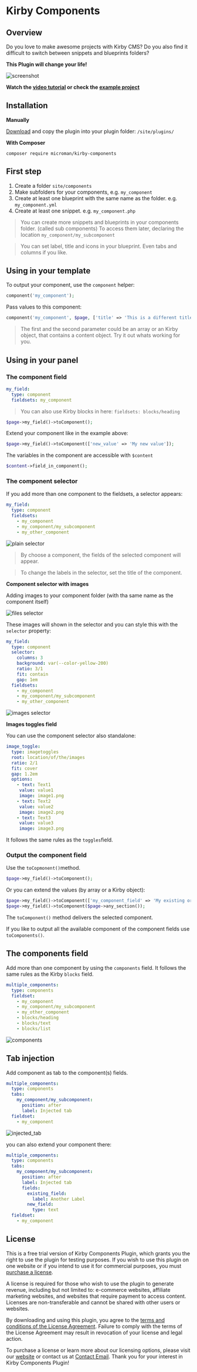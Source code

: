 # Kirby Components

## Overview

Do you love to make awesome projects with Kirby CMS?
Do you also find it difficult to switch between snippets and blueprints folders?

**This Plugin will change your life!**

![screenshot](https://raw.githubusercontent.com/youngcut/kirby-components/main/.github/screenshot.gif)

**Watch the [video tutorial](https://www.youtube.com/watch?v=1ycWtWRL1hQ) or check the [example project](https://github.com/youngcut/kirby-comopnents-example)**

## Installation

**Manually**

[Download](https://github.com/youngcut/kirby-comopnents) and copy the plugin into your plugin folder: `/site/plugins/`

**With Composer**

`composer require microman/kirby-components`

## First step

1. Create a folder `site/components`
2. Make subfolders for your components, e.g. `my_component`
3. Create at least one blueprint with the same name as the folder. e.g. `my_component.yml`
4. Create at least one snippet. e.g. `my_component.php`

> You can create more snippets and blueprints in your components folder. (called sub components)
> To access them later, declaring the location `my_component/my_subcomponent`

> You can set label, title and icons in your blueprint.
> Even tabs and columns if you like.

## Using in your template

To output your component, use the `component` helper:

```php
component('my_component');
```

Pass values to this component:

```php
component('my_component', $page, ['title' => 'This is a different title.']);
```

> The first and the second parameter could be an array or an Kirby object, that contains a content object. 
> Try it out whats working for you.

## Using in your panel

### The component field

```yml
my_field:
  type: component
  fieldsets: my_component
```

> You can also use Kirby blocks in here: `fieldsets: blocks/heading`
> 
```php
$page->my_field()->toComponent();
```

Extend your component like in the example above:

```php
$page->my_field()->toComponent(['new_value' => 'My new value']);
```

The variables in the component are accessible with `$content`

```php
$content->field_in_component();
```


### The component selector

If you add more than one component to the fieldsets, a selector appears:

```yml
my_field:
  type: component
  fieldsets:
    - my_component
    - my_component/my_subcomponent
    - my_other_component
```

![plain selector](https://raw.githubusercontent.com/youngcut/kirby-components/main/.github/selector_plain.png)

> By choose a component, the fields of the selected component will appear.

> To change the labels in the selector, set the title of the component.

**Component selector with images**

Adding images to your component folder (with tha same name as the component itself)

![files selector](https://raw.githubusercontent.com/youngcut/kirby-components/main/.github/selector_files.png)

These images will shown in the selector and you can style this with the `selector` property:

```yml
my_field:
  type: component
  selector:
    columns: 3
    background: var(--color-yellow-200) 
    ratio: 3/1
    fit: contain
    gap: 1em
  fieldsets:
    - my_component
    - my_component/my_subcomponent
    - my_other_component
```

![images selector](https://raw.githubusercontent.com/youngcut/kirby-components/main/.github/selector_images.png)

**Images toggles field**

You can use the component selector also standalone:

```yml
image_toggle:
  type: imagetoggles
  root: location/of/the/images
  ratio: 2/1
  fit: cover
  gap: 1.2em
  options:
    - text: Text1
     value: value1
     image: image1.png
    - text: Text2
     value: value2
     image: image2.png
    - text: Text3
     value: value3
     image: image3.png
```

It follows the same rules as the `toggles`field.

### Output the component field

Use the `toCopmonent()`method.

```php
$page->my_field()->toComponent();
```

Or you can extend the values (by array or a Kirby object):

```php
$page->my_field()->toComponent(['my_component_field' => 'My existing or new value']);
$page->my_field()->toComponent($page->any_section());
```

The `toComponent()` method delivers the selected component.

If you like to output all the available component of the component fields use `toComponents()`.

## The components field

Add more than one component by using the `components` field.
It follows the same rules as the Kirby `blocks` field.

```yml
multiple_components:
  type: components
  fieldset:
    - my_component
    - my_component/my_subcomponent
    - my_other_component
    - blocks/heading
    - blocks/text
    - blocks/list
```

![components](https://raw.githubusercontent.com/youngcut/kirby-components/main/.github/components.png)

## Tab injection

Add component as tab to the component(s) fields.

```yml
multiple_components:
  type: components
  tabs:
    my_component/my_subcomponent:
      position: after
      label: Injected tab
  fieldset:
    - my_component
```

![injected_tab](https://raw.githubusercontent.com/youngcut/kirby-components/main/.github/injected_tab.png)

you can also extend your component there:


```yml
multiple_components:
  type: components
  tabs:
    my_component/my_subcomponent:
      position: after
      label: Injected tab
      fields:
        existing_field:
          label: Another Label
        new_field:
          type: text
  fieldset:
    - my_component
```

## License

This is a free trial version of Kirby Components Plugin, which grants you the right to use the plugin for testing purposes. If you wish to use this plugin on one website or if you intend to use it for commercial purposes, you must [purchase a license](https://license.microman.ch/?product=829857).

A license is required for those who wish to use the plugin to generate revenue, including but not limited to: e-commerce websites, affiliate marketing websites, and websites that require payment to access content. Licenses are non-transferable and cannot be shared with other users or websites.

By downloading and using this plugin, you agree to the [terms and conditions of the License Agreement](https://license.microman.ch/license/). Failure to comply with the terms of the License Agreement may result in revocation of your license and legal action.

To purchase a license or learn more about our licensing options, please visit our [website](https://microman.ch) or contact us at [Contact Email](mailto:kirby@micorman.ch). Thank you for your interest in Kirby Components Plugin!